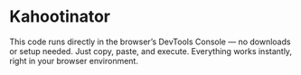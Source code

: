 # Kahootinator
This code runs directly in the browser’s DevTools Console — no downloads or setup needed. Just copy, paste, and execute. Everything works instantly, right in your browser environment.
